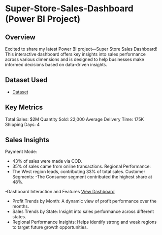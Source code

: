 # Super-Store-Sales-Dashboard  (Power BI Project)

## Overview

Excited to share my latest Power BI project—Super Store Sales Dashboard! This interactive dashboard offers key insights into sales performance across various dimensions and is designed to help businesses make informed decisions based on data-driven insights.
## Dataset Used
- <a href="ttps://github.com/adiyantproject/PowerBI-SuperStore-Sales-Dashboard/blob/main/SuperStore%20Sales%20DataSet.xlsx">Dataset</a>

## Key Metrics 
Total Sales: $2M
Quantity Sold: 22,000
Average Delivery Time: 175K
Shipping Days: 4
## Sales Insights
Payment Mode:
- 43% of sales were made via COD.
- 35% of sales came from online transactions.
Regional Performance:
- The West region leads, contributing 33% of total sales.
Customer Segments:
-The Consumer segment contributed the highest share at 48%.

-Dashboard Interaction and Features <a href="https://github.com/adiyantproject/PowerBI-SuperStore-Sales-Dashboard/blob/main/Screenshot%202025-02-23%20210717.png">View Dashboard</a>

- Profit Trends by Month: A dynamic view of profit performance over the months.
- Sales Trends by State: Insight into sales performance across different states.
- Regional Performance Insights: Helps identify strong and weak regions to target future growth opportunities.
